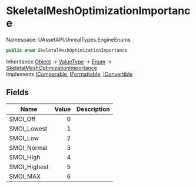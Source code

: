 # SkeletalMeshOptimizationImportance

Namespace: UAssetAPI.UnrealTypes.EngineEnums

```csharp
public enum SkeletalMeshOptimizationImportance
```

Inheritance [Object](https://docs.microsoft.com/en-us/dotnet/api/system.object) → [ValueType](https://docs.microsoft.com/en-us/dotnet/api/system.valuetype) → [Enum](https://docs.microsoft.com/en-us/dotnet/api/system.enum) → [SkeletalMeshOptimizationImportance](./uassetapi.unrealtypes.engineenums.skeletalmeshoptimizationimportance.md)<br>
Implements [IComparable](https://docs.microsoft.com/en-us/dotnet/api/system.icomparable), [IFormattable](https://docs.microsoft.com/en-us/dotnet/api/system.iformattable), [IConvertible](https://docs.microsoft.com/en-us/dotnet/api/system.iconvertible)

## Fields

| Name | Value | Description |
| --- | --: | --- |
| SMOI_Off | 0 |  |
| SMOI_Lowest | 1 |  |
| SMOI_Low | 2 |  |
| SMOI_Normal | 3 |  |
| SMOI_High | 4 |  |
| SMOI_Highest | 5 |  |
| SMOI_MAX | 6 |  |
